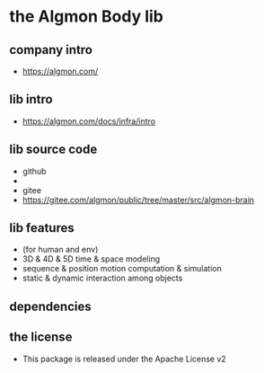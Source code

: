 # the Algmon Body lib

## company intro

* https://algmon.com/

## **lib intro**

* https://algmon.com/docs/infra/intro

## lib source code

* github
* 
* gitee
* https://gitee.com/algmon/public/tree/master/src/algmon-brain

## lib features

* (for human and env)
* 3D & 4D & 5D time & space modeling
* sequence & position motion computation & simulation
* static & dynamic interaction among objects

## dependencies

## the license

* This package is released under the Apache License v2
